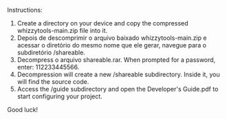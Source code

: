 Instructions:
1. Create a directory on your device and copy the compressed whizzytools-main.zip file into it.
2. Depois de descomprimir o arquivo baixado whizzytools-main.zip e acessar o diretório do mesmo nome que ele gerar, navegue para o subdiretório /shareable.
3. Decompress o arquivo shareable.rar. When prompted for a password, enter: 112233445566.
5. Decompression will create a new /shareable subdirectory. Inside it, you will find the source code.
4. Access the /guide subdirectory and open the Developer's Guide.pdf to start configuring your project.

Good luck!
